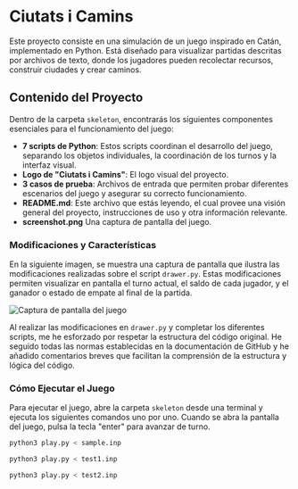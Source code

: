 # Ciutats i Camins

Este proyecto consiste en una simulación de un juego inspirado en Catán, implementado en Python. Está diseñado para visualizar partidas descritas por archivos de texto, donde los jugadores pueden recolectar recursos, construir ciudades y crear caminos.

## Contenido del Proyecto

Dentro de la carpeta `skeleton`, encontrarás los siguientes componentes esenciales para el funcionamiento del juego:

- **7 scripts de Python**: Estos scripts coordinan el desarrollo del juego, separando los objetos individuales, la coordinación de los turnos y la interfaz visual.
- **Logo de "Ciutats i Camins"**: El logo visual del proyecto.
- **3 casos de prueba**: Archivos de entrada que permiten probar diferentes escenarios del juego y asegurar su correcto funcionamiento.
- **README.md**: Este archivo que estás leyendo, el cual provee una visión general del proyecto, instrucciones de uso y otra información relevante.
- **screenshot.png** Una captura de pantalla del juego.

### Modificaciones y Características

En la siguiente imagen, se muestra una captura de pantalla que ilustra las modificaciones realizadas sobre el script `drawer.py`. Estas modificaciones permiten visualizar en pantalla el turno actual, el saldo de cada jugador, y el ganador o estado de empate al final de la partida.

![Captura de pantalla del juego](screenshot.png)

Al realizar las modificaciones en `drawer.py` y completar los diferentes scripts, me he esforzado por respetar la estructura del código original. He seguido todas las normas establecidas en la documentación de GitHub y he añadido comentarios breves que facilitan la comprensión de la estructura y lógica del código.

### Cómo Ejecutar el Juego

Para ejecutar el juego, abre la carpeta `skeleton` desde una terminal y ejecuta los siguientes comandos uno por uno. Cuando se abra la pantalla del juego, pulsa la tecla "enter" para avanzar de turno.

```bash
python3 play.py < sample.inp
```
```bash
python3 play.py < test1.inp
```
```bash
python3 play.py < test2.inp
```
